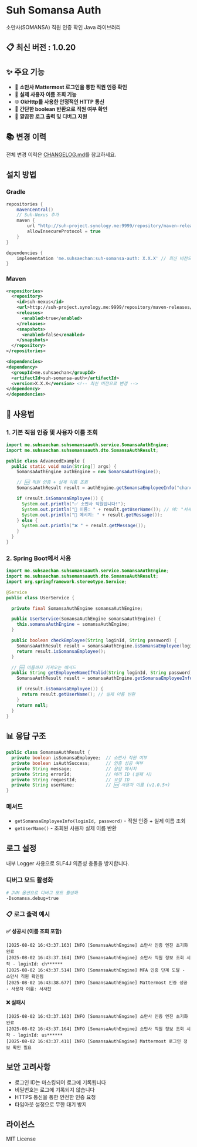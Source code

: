 # Suh Somansa Auth

소만사(SOMANSA) 직원 인증 확인 Java 라이브러리

## 📋 최신 버전 : 1.0.20

## ✨ 주요 기능

- 🔐 **소만사 Mattermost 로그인을 통한 직원 인증 확인**
- 👤 **실제 사용자 이름 조회 기능**
- 🌐 **OkHttp를 사용한 안정적인 HTTP 통신**
- 🎯 **간단한 boolean 반환으로 직원 여부 확인**
- 📝 **깔끔한 로그 출력 및 디버그 지원**

## 📚 변경 이력

전체 변경 이력은 [CHANGELOG.md](./CHANGELOG.md)를 참고하세요.

## 설치 방법

### Gradle

```gradle
repositories {
    mavenCentral()
    // Suh-Nexus 추가
    maven {
        url "http://suh-project.synology.me:9999/repository/maven-releases/"
        allowInsecureProtocol = true
    }
}

dependencies {
    implementation 'me.suhsaechan:suh-somansa-auth: X.X.X' // 최신 버전으로 변경
}
```

### Maven

```xml
<repositories>
  <repository>
    <id>suh-nexus</id>
    <url>http://suh-project.synology.me:9999/repository/maven-releases/</url>
    <releases>
      <enabled>true</enabled>
    </releases>
    <snapshots>
      <enabled>false</enabled>
    </snapshots>
  </repository>
</repositories>

<dependencies>
<dependency>
  <groupId>me.suhsaechan</groupId>
  <artifactId>suh-somansa-auth</artifactId>
  <version>X.X.X</version> <!-- 최신 버전으로 변경 -->
</dependency>
</dependencies>
```

## 🚀 사용법

### 1. 기본 직원 인증 및 사용자 이름 조회

```java
import me.suhsaechan.suhsomansaauth.service.SomansaAuthEngine;
import me.suhsaechan.suhsomansaauth.dto.SomansaAuthResult;

public class AdvancedExample {
  public static void main(String[] args) {
    SomansaAuthEngine authEngine = new SomansaAuthEngine();

    // 🆕 직원 인증 + 실제 이름 조회
    SomansaAuthResult result = authEngine.getSomansaEmployeeInfo("chan4760", "password");

    if (result.isSomansaEmployee()) {
      System.out.println("✅ 소만사 직원입니다!");
      System.out.println("👤 이름: " + result.getUserName()); // 예: "서새찬"
      System.out.println("📝 메시지: " + result.getMessage());
    } else {
      System.out.println("❌ " + result.getMessage());
    }
  }
}
```

### 2. Spring Boot에서 사용

```java
import me.suhsaechan.suhsomansaauth.service.SomansaAuthEngine;
import me.suhsaechan.suhsomansaauth.dto.SomansaAuthResult;
import org.springframework.stereotype.Service;

@Service
public class UserService {

  private final SomansaAuthEngine somansaAuthEngine;

  public UserService(SomansaAuthEngine somansaAuthEngine) {
    this.somansaAuthEngine = somansaAuthEngine;
  }

  public boolean checkEmployee(String loginId, String password) {
    SomansaAuthResult result = somansaAuthEngine.isSomansaEmployee(loginId, password);
    return result.isSomansaEmployee();
  }

  // 🆕 이름까지 가져오는 메서드
  public String getEmployeeNameIfValid(String loginId, String password) {
    SomansaAuthResult result = somansaAuthEngine.getSomansaEmployeeInfo(loginId, password);

    if (result.isSomansaEmployee()) {
      return result.getUserName(); // 실제 이름 반환
    }
    return null;
  }
}
```
## 📊 응답 구조

```java
public class SomansaAuthResult {
  private boolean isSomansaEmployee;  // 소만사 직원 여부
  private boolean isAuthSuccess;      // 인증 성공 여부
  private String message;             // 응답 메시지
  private String errorId;             // 에러 ID (실패 시)
  private String requestId;           // 요청 ID
  private String userName;            // 🆕 사용자 이름 (v1.0.5+)
}
```

### 메서드

- `getSomansaEmployeeInfo(loginId, password)` - 직원 인증 + 실제 이름 조회
- `getUserName()` - 조회된 사용자 실제 이름 반환

## 로그 설정

내부 Logger 사용으로 SLF4J 의존성 충돌을 방지합니다.

### 디버그 모드 활성화
```bash
# JVM 옵션으로 디버그 모드 활성화
-Dsomansa.debug=true
```

### 📋 로그 출력 예시

#### ✅ 성공시 (이름 조회 포함)
```
[2025-08-02 16:43:37.163] INFO [SomansaAuthEngine] 소만사 인증 엔진 초기화 완료
[2025-08-02 16:43:37.164] INFO [SomansaAuthEngine] 소만사 직원 정보 조회 시작 - loginId: ch******
[2025-08-02 16:43:37.514] INFO [SomansaAuthEngine] MFA 인증 단계 도달 - 소만사 직원 확인됨
[2025-08-02 16:43:38.677] INFO [SomansaAuthEngine] Mattermost 인증 성공 - 사용자 이름: 서새찬
```

#### ❌ 실패시
```
[2025-08-02 16:43:37.163] INFO [SomansaAuthEngine] 소만사 인증 엔진 초기화 완료
[2025-08-02 16:43:37.164] INFO [SomansaAuthEngine] 소만사 직원 정보 조회 시작 - loginId: us******
[2025-08-02 16:43:37.411] INFO [SomansaAuthEngine] Mattermost 로그인 정보 확인 필요
```

## 보안 고려사항

- 로그인 ID는 마스킹되어 로그에 기록됩니다
- 비밀번호는 로그에 기록되지 않습니다
- HTTPS 통신을 통한 안전한 인증 요청
- 타임아웃 설정으로 무한 대기 방지

## 라이선스

MIT License

